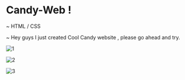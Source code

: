 # Candy-Web !

~ HTML / CSS 


~ Hey guys I just created Cool Candy website ,  please go ahead and try. 


![1](https://github.com/Tkz-Hx/Candy-Web/assets/134191208/0c13baf9-1e93-4d9d-97de-95e63e64d199)


![2](https://github.com/Tkz-Hx/Candy-Web/assets/134191208/8c60a6f3-ca08-41bf-ba02-6eeda18921ac)


![3](https://github.com/Tkz-Hx/Candy-Web/assets/134191208/c540eb8c-844c-4672-b8d2-9fcd9dc17a60)
